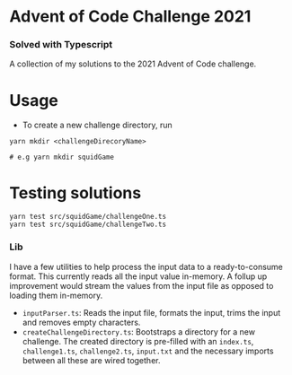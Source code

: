 # Advent of Code Challenge 2021

### Solved with Typescript

A collection of my solutions to the 2021 Advent of Code challenge.

# Usage
- To create a new challenge directory, run
```
yarn mkdir <challengeDirecoryName>

# e.g yarn mkdir squidGame
```


# Testing solutions

```
yarn test src/squidGame/challengeOne.ts
yarn test src/squidGame/challengeTwo.ts
```

### Lib
I have a few utilities to help process the input data to a ready-to-consume format.
This currently reads all the input value in-memory. A follup up improvement would stream the values from the input file as opposed to loading them in-memory.

+ `inputParser.ts`: Reads the input file, formats the input, trims the input and removes empty characters.
+ `createChallengeDirectory.ts`: Bootstraps a directory for a new challenge. The created directory is pre-filled with an `index.ts`, `challenge1.ts`, `challenge2.ts`, `input.txt` and the necessary imports between all these are wired together.